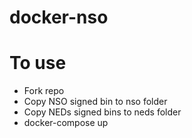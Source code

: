 # docker-nso

# To use
* Fork repo
* Copy NSO signed bin to nso folder
* Copy NEDs signed bins to neds folder
* docker-compose up
